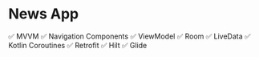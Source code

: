 # News App 

✅ MVVM
✅ Navigation Components
✅ ViewModel
✅ Room
✅ LiveData
✅ Kotlin Coroutines
✅ Retrofit
✅ Hilt
✅ Glide
